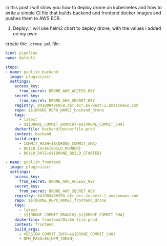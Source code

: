 in this post i will show you how to deploy drone on kubernetes and how to write a simple CI file that builds backend and frontend docker images and pushes them to AWS ECR.

1. Deploy:
 I will use helm2 chart to deploy drone, with the values i added on my own:
 
 

create the `.drone.yml` file:

```yaml
kind: pipeline
name: default

steps:
- name: publish_backend 
  image: plugins/ecr
  settings:
    access_key:
      from_secret: DRONE_AWS_ACCESS_KEY
    secret_key:
      from_secret: DRONE_AWS_SECRET_KEY
    registry: 841009486958.dkr.ecr.eu-west-1.amazonaws.com
    repo: $${DRONE_REPO_NAME}_backend_drone
    tags:
      - latest
      - $${DRONE_COMMIT_BRANCH}-$${DRONE_COMMIT_SHA}
    dockerfile: backend/Dockerfile.prod
    context: backend
    build_args:
      - COMMIT_HASH=$${DRONE_COMMIT_SHA}
      - BUILD_ID=$${BUILD_NUMBER}
      - BUILD_DATE=$${DRONE_BUILD_STARTED}

- name: publish_frontend 
  image: plugins/ecr
  settings:
    access_key:
      from_secret: DRONE_AWS_ACCESS_KEY
    secret_key:
      from_secret: DRONE_AWS_SECRET_KEY
    registry: 841009486958.dkr.ecr.eu-west-1.amazonaws.com
    repo: $${DRONE_REPO_NAME}_frontend_drone
    tags:
      - latest
      - $${DRONE_COMMIT_BRANCH}-$${DRONE_COMMIT_SHA}
    dockerfile: frontend/Dockerfile.prod
    context: frontend
    build_args:
      - VERSION_COMMIT_INFO=$${DRONE_COMMIT_SHA}
      - NPM_PASS=$${NPM_TOKEN}
```